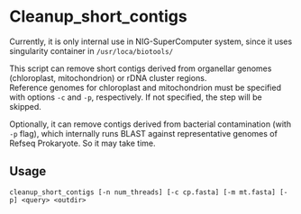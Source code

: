 # Cleanup_short_contigs

Currently, it is only internal use in NIG-SuperComputer system, since it uses singularity container in `/usr/loca/biotools/`  

This script can remove short contigs derived from organellar genomes (chloroplast, mitochondrion) or rDNA cluster regions.  
Reference genomes for chloroplast and mitochondrion must be specified with options `-c` and `-p`, respectively. If not specified, the step will be skipped.  

Optionally, it can remove contigs derived from bacterial contamination (with `-p` flag), which internally runs BLAST against representative genomes of Refseq Prokaryote. So it may take time. 

## Usage
```
cleanup_short_contigs [-n num_threads] [-c cp.fasta] [-m mt.fasta] [-p] <query> <outdir>
```

